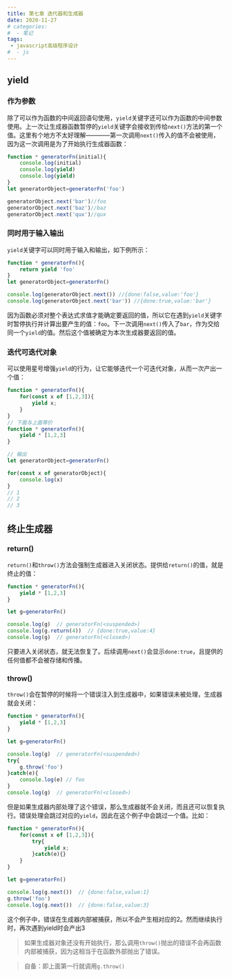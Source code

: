 ```yaml
---
title: 第七章 迭代器和生成器
date: 2020-11-27
# categories:
#  - 笔记
tags:
 - javascript高级程序设计
#  - js
---
```


## yield

### 作为参数

除了可以作为函数的中间返回语句使用，`yield`关键字还可以作为函数的中间参数使用。上一次让生成器函数暂停的`yield`关键字会接收到传给`next()`方法的第一个值。这里有个地方不太好理解————第一次调用`next()`传入的值不会被使用，因为这一次调用是为了开始执行生成器函数：

```javascript
function * generatorFn(initial){
    console.log(initial)
    console.log(yield)
    console.log(yield)
}
let generatorObject=generatorFn('foo')

generatorObject.next('bar')//foo
generatorObject.next('baz')//baz
generatorObject.next('qux')//qux

```

### 同时用于输入输出

`yield`关键字可以同时用于输入和输出，如下例所示：

```javascript
function * generatorFn(){
    return yield 'foo'
}
let generatorObject=generatorFn()

console.log(generatorObject.next()) //{done:false,value:'foo'}
console.log(generatorObject.next('bar')) //{done:true,value:'bar'}
```

因为函数必须对整个表达式求值才能确定要返回的值，所以它在遇到`yield`关键字时暂停执行并计算出要产生的值：`foo`。下一次调用`next()`传入了`bar`，作为交给同一个`yield`的值。然后这个值被确定为本次生成器要返回的值。

### 迭代可迭代对象

可以使用星号增强`yield`的行为，让它能够迭代一个可迭代对象，从而一次产出一个值：

```javascript
function * generatorFn(){
    for(const x of [1,2,3]){
        yield x;
    }
}
// 下面与上面等价
function * generatorFn(){
    yield * [1,2,3]
}

// 输出
let generatorObject=generatorFn()

for(const x of generatorObject){
    console.log(x)
}
// 1
// 2
// 3
```

## 终止生成器

### return()

`return()`和`throw()`方法会强制生成器进入关闭状态。提供给`return()`的值，就是终止的值：

```javascript
function * generatorFn(){
    yield * [1,2,3]
}

let g=generatorFn()

console.log(g)  // generatorFn(<suspended>)
console.log(g.return(4))  // {done:true,value:4}
console.log(g)  // generatorFn(<closed>)
```

只要进入关闭状态，就无法恢复了。后续调用`next()`会显示`done:true`，且提供的任何值都不会被存储和传播。

### throw()

`throw()`会在暂停的时候将一个错误注入到生成器中，如果错误未被处理，生成器就会关闭：

```javascript
function * generatorFn(){
    yield * [1,2,3]
}

let g=generatorFn()

console.log(g)  // generatorFn(<suspended>)
try{
    g.throw('foo')
}catch(e){
    console.log(e) // foo
}
console.log(g)  // generatorFn(<closed>)
```

但是如果生成器内部处理了这个错误，那么生成器就不会关闭，而且还可以恢复执行。错误处理会跳过对应的`yield`，因此在这个例子中会跳过一个值。比如：

```javascript
function * generatorFn(){
    for(const x of [1,2,3]){
        try{
            yield x;
        }catch(e){}
    }
}

let g=generatorFn()

console.log(g.next())  // {done:false,value:1}
g.throw('foo')  
console.log(g.next())  // {done:false,value:3}
```

这个例子中，错误在生成器内部被捕获，所以不会产生相对应的2。然而继续执行时，再次遇到yield时会产出3

> 如果生成器对象还没有开始执行，那么调用`throw()`抛出的错误不会再函数内部被捕获，因为这相当于在函数外部抛出了错误。

> 自备：即上面第一行就调用`g.throw()`